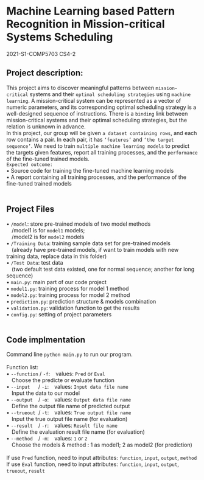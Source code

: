 # Machine Learning based Pattern Recognition in Mission-critical Systems Scheduling
2021-S1-COMP5703  CS4-2
## Project description:
This project aims to discover meaningful patterns between `mission-critical` systems and their `optimal scheduling strategies` using `machine learning`. 
A mission-critical system can be represented as a vector of numeric parameters, and its corresponding optimal scheduling strategy is a well-designed sequence of instructions. 
There is a `binding` link between mission-critical systems and their optimal scheduling strategies, but the relation is unknown in advance.   
In this project, our group will be given `a dataset containing rows`, and each row contains a pair. In each pair, it has `‘features’` and `‘the target sequence’`. 
We need to train `multiple machine learning models` to predict the targets given features, report all training processes, and the `performance` of the fine-tuned trained models.  
`Expected outcome:`  
• Source code for training the fine-tuned machine learning models  
• A report containing all training processes, and the performance of the fine-tuned trained models  
<br/> 
## Project Files  
• `/model`: store pre-trained models of two model methods  
&#8195;/model1 is for `model1` models;  
&#8195;/model2 is for `model2` models  
• `/Training Data`: training sample data set for pre-trained models  
&#8195;(already have pre-trained models, if want to train models with new training data, replace data in this folder)  
• `/Test Data`: test data  
&#8195;(two default test data existed, one for normal sequence; another for long sequence)  
• `main.py`: main part of our code project  
• `model1.py`: training process for model 1 method  
• `model2.py`: training process for model 2 method  
• `prediction.py`: prediction structure & models combination   
• `validation.py`: validation function to get the results  
• `config.py`: setting of project parameters  
<br/> 
## Code implmentation
Command line `python main.py` to run our program.  
<br/> 
Function list:  
• `--function` / `-f`: &#8194; values: `Pred` or `Eval`  
&#8195;Choose the predicte or evaluate function  
• `--input` &#8195;&#160;/ `-i`: &#8194; values: `Input data file name`   
&#8195;Input the data to our model  
• `--output` &#8194;&#160;/ `-o`: &#8194; values: `Output data file name`   
&#8195;Define the output file name of predicted output  
• `--trueout` &#160;/ `-t`: &#8194; values: `True output file name`    
&#8195;Input the true output file name  (for evaluation)  
• `--result` &#8194;&#160;/ `-r`: &#8194; values: `Result file name`   
&#8195;Define the evaluation result file name  (for evaluation)  
• `--method` &#8194;&#160;/ `-m`: &#8194; values: `1` or `2`   
&#8195;Choose the models & method : 1 as model1; 2 as model2  (for prediction)  
<br/> 
If use `Pred` function, need to input attributes: `function`, `input`, `output`, `method`  
If use `Eval` function, need to input attributes: `function`, `input`, `output`, `trueout`, `result` 

